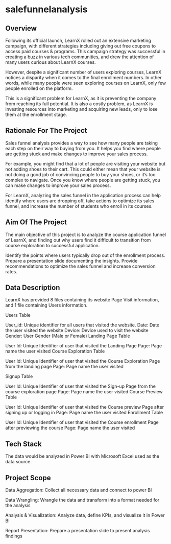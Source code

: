 # salefunnelanalysis

## Overview

Following its official launch, LearnX rolled out an extensive marketing campaign, with different strategies including giving out free coupons to access paid courses & programs. This campaign strategy was successful in creating a buzz in various tech communities, and drew the attention of many users curious about LearnX courses. 

 
However, despite a significant number of users exploring courses, LearnX notices a disparity when it comes to the final enrollment numbers. In other words, while many people were seen exploring courses on LearnX, only few people enrolled on the platform.

 
This is a significant problem for LearnX, as it is preventing the company from reaching its full potential. It is also a costly problem, as LearnX is investing resources into marketing and acquiring new leads, only to lose them at the enrollment stage.

## Rationale For The Project
Sales funnel analysis provides a way to see how many people are taking each step on their way to buying from you. It helps you find where people are getting stuck and make changes to improve your sales process.

For example, you might find that a lot of people are visiting your website but not adding shoes to their cart. This could either mean that your website is not doing a good job of convincing people to buy your shoes, or it’s too complex to navigate. Once you know where people are getting stuck, you can make changes to improve your sales process. 

For LearnX, analyzing the sales funnel in the application process can help identify where users are dropping off, take actions to optimize its sales funnel, and  increase the number of students who enroll in its courses.

## Aim Of The Project
The main objective of this project is to analyze the course application funnel of LearnX, and finding out why users find it difficult to transition from course exploration to successful application.

 Identify the points where users typically drop out of the enrollment process. 
 Prepare a presentation slide documenting the insights. 
 Provide recommendations to optimize the sales funnel and increase conversion rates. 

 ## Data Description
 
LearnX has provided 8 files containing its website Page Visit information, and 1 file containing Users information. 

Users Table

 User_id: Unique identifier for all users that visited the website. 
 Date: Date the user visited the website 
 Device: Device used to visit the website  
 Gender: User Gender (Male or Female) 
Landing Page Table

 User Id: Unique Identifier of user that visited the Landing Page 
 Page: Page name the user visited 
Course Exploration Table

 User Id: Unique Identifier of user that visited the Course Exploration Page from the landing page 
Page: Page name the user visited

Signup Table

 User Id: Unique Identifier of user that visited the Sign-up Page from the course exploration page 
 Page: Page name the user visited 
Course Preview Table

 User Id: Unique Identifier of user that visited the Course preview Page after signing up or logging in 
 Page: Page name the user visited 
Enrollment Table

 User Id: Unique Identifier of user that visited the Course enrollment Page after previewing the course 
 Page: Page name the user visited 

 ## Tech Stack
 
The data would be analyzed in Power BI with Microsoft Excel used as the data source.

## Project Scope

Data Aggregation: Collect all necessary data and connect to power  BI

Data Wrangling: Wrangle the data and transform into a format needed for the analysis

Analysis & Visualization: Analyze data, define KPIs, and visualize it in Power BI

Report Presentation: Prepare a presentation slide to present analysis findings
